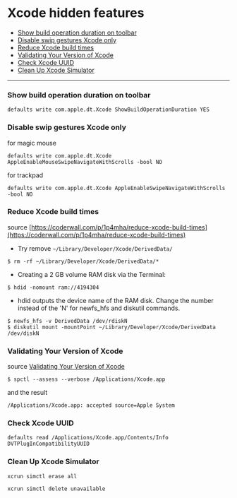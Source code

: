 # Xcode hidden features

*   [Show build operation duration on toolbar](#1)
*   [Disable swip gestures Xcode only](#2)
*   [Reduce Xcode build times](#3)
*   [Validating Your Version of Xcode](#4)
*   [Check Xcode UUID](#5)
*   [Clean Up Xcode Simulator](#6)

******

<h3 id="1">Show build operation duration on toolbar</h3>

```
defaults write com.apple.dt.Xcode ShowBuildOperationDuration YES
```

<h3 id="2">Disable swip gestures Xcode only</h3>
for magic mouse

```
defaults write com.apple.dt.Xcode AppleEnableMouseSwipeNavigateWithScrolls -bool NO
```

for trackpad

```
defaults write com.apple.dt.Xcode AppleEnableSwipeNavigateWithScrolls -bool NO
```

<h3 id="3">Reduce Xcode build times</h3>

source [https://coderwall.com/p/1p4mha/reduce-xcode-build-times](https://coderwall.com/p/1p4mha/reduce-xcode-build-times)

*   Try remove `~/Library/Developer/Xcode/DerivedData/`

```
$ rm -rf ~/Library/Developer/Xcode/DerivedData/*
```

*   Creating a 2 GB volume RAM disk via the Terminal:

```
$ hdid -nomount ram://4194304
```

*   hdid outputs the device name of the RAM disk. Change the number instead of the 'N' for newfs_hfs and diskutil commands.

```
$ newfs_hfs -v DerivedData /dev/rdiskN
$ diskutil mount -mountPoint ~/Library/Developer/Xcode/DerivedData /dev/diskN
```

<h3 id="4">Validating Your Version of Xcode</h3>

source [Validating Your Version of Xcode](https://developer.apple.com/news/?id=09222015a)

```
$ spctl --assess --verbose /Applications/Xcode.app
```

and the result

```
/Applications/Xcode.app: accepted source=Apple System
```

<h3 id="5">Check Xcode UUID</h3>

```
defaults read /Applications/Xcode.app/Contents/Info DVTPlugInCompatibilityUUID
```


<h3 id="6">Clean Up Xcode Simulator</h3>

```
xcrun simctl erase all
```

```
xcrun simctl delete unavailable
```
